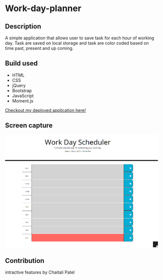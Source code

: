 # Work-day-planner

## Description
A simple application that allows user to save task for each hour of working day. Task are saved on local storage and task are color coded based on time past, present and up coming. 

## Build used 
* HTML
* CSS
* jQuery
* Bootstrap
* JavaScript
* Moment.js

[Checkout my deployed application here!](https://chaitalizn.github.io/work-day-planner/)

## Screen capture 
![](assets/images/one.PNG)

## Contribution
intractive features by Chaitali Patel
